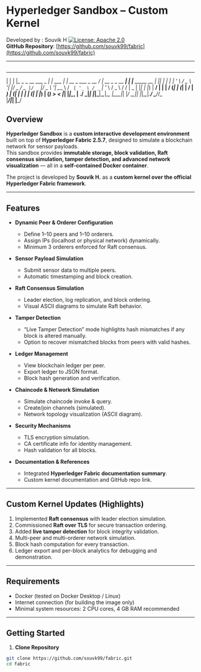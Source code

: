 # Hyperledger Sandbox – Custom Kernel
Developed by : Souvik H
[![License: Apache 2.0](https://img.shields.io/badge/License-Apache%202.0-blue.svg)](https://www.apache.org/licenses/LICENSE-2.0)  
**GitHub Repository**: [https://github.com/souvk99/fabric](https://github.com/souvk99/fabric)

---
##
  _   _                       _          _                   ____                  _ _               
 | | | |_   _ _ __   ___ _ __| | ___  __| | __ _  ___ _ __  / ___|  __ _ _ __   __| | |__   _____  __
 | |_| | | | | '_ \ / _ \ '__| |/ _ \/ _` |/ _` |/ _ \ '__| \___ \ / _` | '_ \ / _` | '_ \ / _ \ \/ /
 |  _  | |_| | |_) |  __/ |  | |  __/ (_| | (_| |  __/ |     ___) | (_| | | | | (_| | |_) | (_) >  < 
 |_| |_|\__, | .__/ \___|_|  |_|\___|\__,_|\__, |\___|_|    |____/ \__,_|_| |_|\__,_|_.__/ \___/_/\_\
        |___/|_|                           |___/                                                     

## Overview

**Hyperledger Sandbox** is a **custom interactive development environment** built on top of **Hyperledger Fabric 2.5.7**, designed to simulate a blockchain network for sensor payloads.  
This sandbox provides **immutable storage, block validation, Raft consensus simulation, tamper detection, and advanced network visualization** — all in a **self-contained Docker container**.

The project is developed by **Souvik H.** as a **custom kernel over the official Hyperledger Fabric framework**.

---

## Features

- **Dynamic Peer & Orderer Configuration**  
  - Define 1–10 peers and 1–10 orderers.  
  - Assign IPs (localhost or physical network) dynamically.  
  - Minimum 3 orderers enforced for Raft consensus.

- **Sensor Payload Simulation**  
  - Submit sensor data to multiple peers.  
  - Automatic timestamping and block creation.  

- **Raft Consensus Simulation**  
  - Leader election, log replication, and block ordering.  
  - Visual ASCII diagrams to simulate Raft behavior.  

- **Tamper Detection**  
  - “Live Tamper Detection” mode highlights hash mismatches if any block is altered manually.  
  - Option to recover mismatched blocks from peers with valid hashes.

- **Ledger Management**  
  - View blockchain ledger per peer.  
  - Export ledger to JSON format.  
  - Block hash generation and verification.

- **Chaincode & Network Simulation**  
  - Simulate chaincode invoke & query.  
  - Create/join channels (simulated).  
  - Network topology visualization (ASCII diagram).

- **Security Mechanisms**  
  - TLS encryption simulation.  
  - CA certificate info for identity management.  
  - Hash validation for all blocks.  

- **Documentation & References**  
  - Integrated **Hyperledger Fabric documentation summary**.  
  - Custom kernel documentation and GitHub repo link.  

---

## Custom Kernel Updates (Highlights)

1. Implemented **Raft consensus** with leader election simulation.  
2. Commissioned **Raft over TLS** for secure transaction ordering.  
3. Added **live tamper detection** for block integrity validation.  
4. Multi-peer and multi-orderer network simulation.  
5. Block hash computation for every transaction.  
6. Ledger export and per-block analytics for debugging and demonstration.

---

## Requirements

- Docker (tested on Docker Desktop / Linux)
- Internet connection (for building the image only)
- Minimal system resources: 2 CPU cores, 4 GB RAM recommended

---

## Getting Started

1. **Clone Repository**

```bash
git clone https://github.com/souvk99/fabric.git
cd fabric
